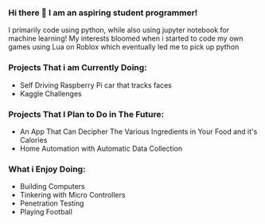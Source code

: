 ### Hi there 👋 I am an aspiring student programmer!

I primarily code using python, while also using jupyter notebook for machine learning! 
My interests bloomed when i started to code my own games using Lua on Roblox which eventually led me to pick up python

### Projects That i am Currently Doing:
- Self Driving Raspberry Pi car that tracks faces
- Kaggle Challenges 

### Projects That I Plan to Do in The Future:
- An App That Can Decipher The Various Ingredients in Your Food and it's Calories
- Home Automation with Automatic Data Collection

### What i Enjoy Doing:
- Building Computers 
- Tinkering with Micro Controllers 
- Penetration Testing 
- Playing Football
